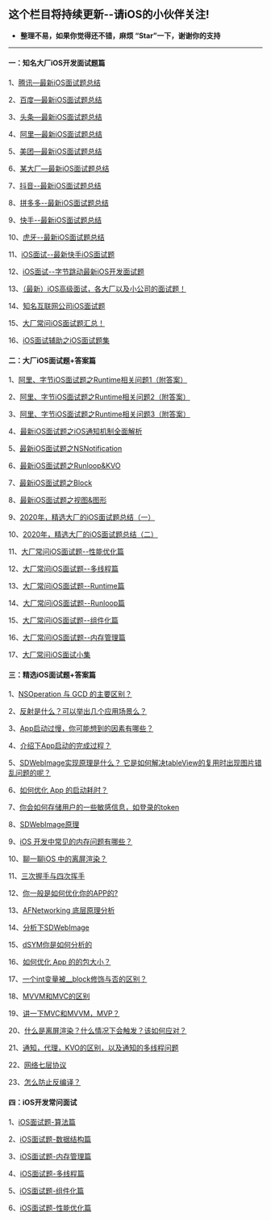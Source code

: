 ## 这个栏目将持续更新--请iOS的小伙伴关注!

* **整理不易，如果你觉得还不错，麻烦  “Star”一下，谢谢你的支持**

***
#### 一：知名大厂iOS开发面试题篇

1、[腾讯—最新iOS面试题总结](https://github.com/LGBamboo/iOS-article/blob/main/%E8%85%BE%E8%AE%AF%E2%80%94%E6%9C%80%E6%96%B0iOS%E9%9D%A2%E8%AF%95%E9%A2%98%E6%80%BB%E7%BB%93.md)

2、[百度—最新iOS面试题总结](https://github.com/LGBamboo/iOS-article/blob/main/%E7%99%BE%E5%BA%A6%E2%80%94%E6%9C%80%E6%96%B0iOS%E9%9D%A2%E8%AF%95%E9%A2%98%E6%80%BB%E7%BB%93.md)

3、[头条—最新iOS面试题总结](https://github.com/LGBamboo/iOS-article/blob/main/%E5%A4%B4%E6%9D%A1%E2%80%94%E6%9C%80%E6%96%B0iOS%E9%9D%A2%E8%AF%95%E9%A2%98%E6%80%BB%E7%BB%93.md)

4、[阿里—最新iOS面试题总结](https://github.com/LGBamboo/iOS-article/blob/main/%E9%98%BF%E9%87%8C%E2%80%94%E6%9C%80%E6%96%B0iOS%E9%9D%A2%E8%AF%95%E9%A2%98%E6%80%BB%E7%BB%93.md)

5、[美团—最新iOS面试题总结](https://github.com/LGBamboo/iOS-article/blob/main/%E7%BE%8E%E5%9B%A2%E2%80%94%E6%9C%80%E6%96%B0iOS%E9%9D%A2%E8%AF%95%E9%A2%98%E6%80%BB%E7%BB%93.md)

6、[某大厂—最新iOS面试题总结](https://github.com/LGBamboo/iOS-article/blob/main/XX%E5%A4%A7%E5%8E%82%E2%80%94%E6%9C%80%E6%96%B0iOS%E9%9D%A2%E8%AF%95%E9%A2%98%E6%80%BB%E7%BB%93.md)

7、[抖音--最新iOS面试题总结](https://github.com/LGBamboo/iOS-article/blob/main/%E6%8A%96%E9%9F%B3--%E6%9C%80%E6%96%B0iOS%E9%9D%A2%E8%AF%95%E9%A2%98%E6%80%BB%E7%BB%93.md)

8、[拼多多--最新iOS面试题总结](https://github.com/LGBamboo/iOS-article/blob/main/%E6%8B%BC%E5%A4%9A%E5%A4%9A--%E6%9C%80%E6%96%B0iOS%E9%9D%A2%E8%AF%95%E9%A2%98%E6%80%BB%E7%BB%93.md)

9、[快手--最新iOS面试题总结](https://github.com/LGBamboo/iOS-article/blob/main/%E5%BF%AB%E6%89%8B--%E6%9C%80%E6%96%B0iOS%E9%9D%A2%E8%AF%95%E9%A2%98%E6%80%BB%E7%BB%93.md)

10、[虎牙--最新iOS面试题总结](https://github.com/LGBamboo/iOS-article/blob/main/%E8%99%8E%E7%89%99--%E6%9C%80%E6%96%B0iOS%E9%9D%A2%E8%AF%95%E9%A2%98%E6%80%BB%E7%BB%93.md)

11、[iOS面试--最新快手iOS面试题](https://github.com/LGBamboo/iOS-article/blob/main/iOS%E9%9D%A2%E8%AF%95--%E6%9C%80%E6%96%B0%E5%BF%AB%E6%89%8BiOS%E9%9D%A2%E8%AF%95%E9%A2%98.md)

12、[iOS面试--字节跳动最新iOS开发面试题](https://github.com/LGBamboo/iOS-article/blob/main/iOS%E9%9D%A2%E8%AF%95--%E5%AD%97%E8%8A%82%E8%B7%B3%E5%8A%A8%E6%9C%80%E6%96%B0iOS%E5%BC%80%E5%8F%91%E9%9D%A2%E8%AF%95%E9%A2%98.md)

13、[（最新）iOS高级面试，各大厂以及小公司的面试题！](https://github.com/LGBamboo/iOS-article/blob/main/%EF%BC%88%E6%9C%80%E6%96%B0%EF%BC%89iOS%E9%AB%98%E7%BA%A7%E9%9D%A2%E8%AF%95%EF%BC%8C%E5%90%84%E5%A4%A7%E5%8E%82%E4%BB%A5%E5%8F%8A%E5%B0%8F%E5%85%AC%E5%8F%B8%E7%9A%84%E9%9D%A2%E8%AF%95%E9%A2%98%EF%BC%81.md)

14、[知名互联网公司iOS面试题](https://github.com/LGBamboo/iOS-article/blob/main/%E7%9F%A5%E5%90%8D%E4%BA%92%E8%81%94%E7%BD%91%E5%85%AC%E5%8F%B8iOS%E9%9D%A2%E8%AF%95%E9%A2%98.md)

15、[大厂常问iOS面试题汇总！](https://github.com/LGBamboo/iOS-article/blob/main/%E5%A4%A7%E5%8E%82%E5%B8%B8%E9%97%AEiOS%E9%9D%A2%E8%AF%95%E9%A2%98%E6%B1%87%E6%80%BB%EF%BC%81.md)

16、[iOS面试辅助之iOS面试题集](https://github.com/LGBamboo/iOS-article/blob/main/iOS%E9%9D%A2%E8%AF%95%E8%BE%85%E5%8A%A9%E4%B9%8BiOS%E9%9D%A2%E8%AF%95%E9%A2%98%E9%9B%86.md)


#### 二：大厂iOS面试题+答案篇

1、[阿里、字节iOS面试题之Runtime相关问题1（附答案）](https://github.com/LGBamboo/iOS-article.02/blob/main/%E9%98%BF%E9%87%8C%E3%80%81%E5%AD%97%E8%8A%82iOS%E9%9D%A2%E8%AF%95%E9%A2%98%E4%B9%8BRuntime%E7%9B%B8%E5%85%B3%E9%97%AE%E9%A2%981%EF%BC%88%E9%99%84%E7%AD%94%E6%A1%88%EF%BC%89.md)

2、[阿里、字节iOS面试题之Runtime相关问题2（附答案）](https://github.com/LGBamboo/iOS-article.02/blob/main/%E9%98%BF%E9%87%8C%E3%80%81%E5%AD%97%E8%8A%82iOS%E9%9D%A2%E8%AF%95%E9%A2%98%E4%B9%8BRuntime%E7%9B%B8%E5%85%B3%E9%97%AE%E9%A2%982%EF%BC%88%E9%99%84%E7%AD%94%E6%A1%88%EF%BC%89.md)

3、[阿里、字节iOS面试题之Runtime相关问题3（附答案）](https://github.com/LGBamboo/iOS-article.02/blob/main/%E9%98%BF%E9%87%8C%E3%80%81%E5%AD%97%E8%8A%82iOS%E9%9D%A2%E8%AF%95%E9%A2%98%E4%B9%8BRuntime%E7%9B%B8%E5%85%B3%E9%97%AE%E9%A2%983%EF%BC%88%E9%99%84%E7%AD%94%E6%A1%88%EF%BC%89.md)

4、[最新iOS面试题之iOS通知机制全面解析](https://www.jianshu.com/p/5952c0a3fc62)

5、[最新iOS面试题之NSNotification](https://www.jianshu.com/p/ef71cdf30ac1)

6、[最新iOS面试题之Runloop&KVO](https://www.jianshu.com/p/97610617699b)

7、[最新iOS面试题之Block](https://www.jianshu.com/p/18d446589589)

8、[最新iOS面试题之视图&图形](https://www.jianshu.com/p/f4ab71af8ffa)

9、[2020年，精选大厂的iOS面试题总结（一）](https://www.jianshu.com/p/deeac4ab2742)

10、[2020年，精选大厂的iOS面试题总结（二）](https://www.jianshu.com/p/89601ba29684)

11、[大厂常问iOS面试题--性能优化篇](https://www.jianshu.com/p/4a480458ba51)

12、[大厂常问iOS面试题--多线程篇](https://www.jianshu.com/p/9e51dfbdb96f)

13、[大厂常问iOS面试题--Runtime篇](https://www.jianshu.com/p/ad97a1e91ba3)

14、[大厂常问iOS面试题--Runloop篇](https://www.jianshu.com/p/85f14af8e7cf)

15、[大厂常问iOS面试题--组件化篇](https://www.jianshu.com/p/d188599b86cd)

16、[大厂常问iOS面试题--内存管理篇](https://www.jianshu.com/p/c5208ffdb4c2)

17、[大厂常问iOS面试小集](https://www.jianshu.com/p/61e05b01d041)

#### 三：精选iOS面试题+答案篇

1、[NSOperation 与 GCD 的主要区别？](https://www.jianshu.com/p/00fb6fae0dc0)

2、[反射是什么？可以举出几个应用场景么？](https://www.jianshu.com/p/dc8e051b9dd7)

3、[App启动过慢，你可能想到的因素有哪些？](https://www.jianshu.com/p/998f06517eba)

4、[介绍下App启动的完成过程？](https://www.jianshu.com/p/bcc34cc2975a)

5、[SDWebImage实现原理是什么？ 它是如何解决tableView的复用时出现图片错乱问题的呢？](https://www.jianshu.com/p/bf998b2538b9)

6、[如何优化 App 的启动耗时？](https://www.jianshu.com/p/459dd555988b)

7、[你会如何存储用户的一些敏感信息，如登录的token](https://www.jianshu.com/p/380d15262054)

8、[SDWebImage原理](https://www.jianshu.com/p/ff9095de1753)

9、[iOS 开发中常见的内存问题有哪些？](https://www.jianshu.com/p/59d12b3b94f3)

10、[聊一聊iOS 中的离屏渲染？](https://www.jianshu.com/p/ac8ed9eb746a)

11、[三次握手与四次挥手](https://www.jianshu.com/p/de76ec1b5fe7)

12、[你一般是如何优化你的APP的?](https://www.jianshu.com/p/58c99ddd4879)

13、[AFNetworking 底层原理分析](https://www.jianshu.com/p/527736ee25cc)

14、[分析下SDWebImage](https://www.jianshu.com/p/5094686d3e13)

15、[dSYM你是如何分析的](https://www.jianshu.com/p/aaeb814753f5)

16、[如何优化 App 的的包大小？](https://www.jianshu.com/p/ef356e5f2611)

17、[一个int变量被__block修饰与否的区别？](https://www.jianshu.com/p/960eec2bfa64)

18、[MVVM和MVC的区别](https://www.jianshu.com/p/d0bc12a63ccf)

19、[讲一下MVC和MVVM，MVP？](https://www.jianshu.com/p/37b907cbd0e3)

20、[什么是离屏渲染？什么情况下会触发？该如何应对？](https://www.jianshu.com/p/2bd51fd0016a)

21、[通知，代理，KVO的区别，以及通知的多线程问题](https://www.jianshu.com/p/b1c55cf8f480)

22、[网络七层协议](https://www.jianshu.com/p/2713aaa354eb)

23、[怎么防止反编译？](https://www.jianshu.com/p/b4c59f85c12e)

#### 四：iOS开发常问面试

1、[iOS面试题-算法篇](https://www.jianshu.com/p/25ae898ba82a)

2、[iOS面试题-数据结构篇](https://www.jianshu.com/p/d77ab950606e)

3、[iOS面试题-内存管理篇](https://www.jianshu.com/p/266924edce8c)

4、[iOS面试题-多线程篇](https://www.jianshu.com/p/5a79110d0504)

5、[iOS面试题-组件化篇](https://www.jianshu.com/p/464a8f1ab949)

6、[iOS面试题-性能优化篇](https://www.jianshu.com/p/6e8d652c4bab)
